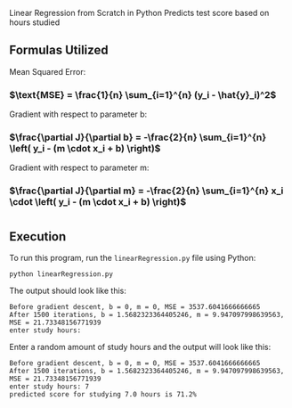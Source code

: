 Linear Regression from Scratch in Python
Predicts test score based on hours studied

## Formulas Utilized
Mean Squared Error: 
### $\text{MSE} = \frac{1}{n} \sum_{i=1}^{n} (y_i - \hat{y}_i)^2$
Gradient with respect to parameter b:
### $\frac{\partial J}{\partial b} = -\frac{2}{n} \sum_{i=1}^{n} \left( y_i - (m \cdot x_i + b) \right)$
Gradient with respect to parameter m:
### $\frac{\partial J}{\partial m} = -\frac{2}{n} \sum_{i=1}^{n} x_i \cdot \left( y_i - (m \cdot x_i + b) \right)$
#
## Execution
To run this program, run the `linearRegression.py` file using Python:
```
python linearRegression.py
```
The output should look like this:
```
Before gradient descent, b = 0, m = 0, MSE = 3537.6041666666665
After 1500 iterations, b = 1.5682323364405246, m = 9.947097998639563, MSE = 21.73348156771939
enter study hours: 
```
Enter a random amount of study hours and the output will look like this:
```
Before gradient descent, b = 0, m = 0, MSE = 3537.6041666666665
After 1500 iterations, b = 1.5682323364405246, m = 9.947097998639563, MSE = 21.73348156771939
enter study hours: 7
predicted score for studying 7.0 hours is 71.2%
```
